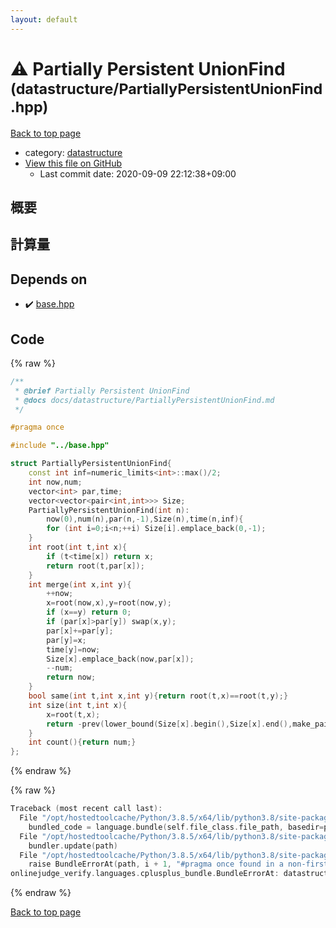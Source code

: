```yaml
---
layout: default
---
```


<!-- mathjax config similar to math.stackexchange -->
<script type="text/javascript" async
  src="https://cdnjs.cloudflare.com/ajax/libs/mathjax/2.7.5/MathJax.js?config=TeX-MML-AM_CHTML">
</script>
<script type="text/x-mathjax-config">
  MathJax.Hub.Config({
    TeX: { equationNumbers: { autoNumber: "AMS" }},
    tex2jax: {
      inlineMath: [ ['$','$'] ],
      processEscapes: true
    },
    "HTML-CSS": { matchFontHeight: false },
    displayAlign: "left",
    displayIndent: "2em"
  });
</script>

<script type="text/javascript" src="https://cdnjs.cloudflare.com/ajax/libs/jquery/3.4.1/jquery.min.js"></script>
<script src="https://cdn.jsdelivr.net/npm/jquery-balloon-js@1.1.2/jquery.balloon.min.js" integrity="sha256-ZEYs9VrgAeNuPvs15E39OsyOJaIkXEEt10fzxJ20+2I=" crossorigin="anonymous"></script>
<script type="text/javascript" src="../../assets/js/copy-button.js"></script>
<link rel="stylesheet" href="../../assets/css/copy-button.css" />


# :warning: Partially Persistent UnionFind <small>(datastructure/PartiallyPersistentUnionFind.hpp)</small>

<a href="../../index.html">Back to top page</a>

* category: <a href="../../index.html#8dc87745f885a4cc532acd7b15b8b5fe">datastructure</a>
* <a href="{{ site.github.repository_url }}/blob/master/datastructure/PartiallyPersistentUnionFind.hpp">View this file on GitHub</a>
    - Last commit date: 2020-09-09 22:12:38+09:00




## 概要

## 計算量

## Depends on

* :heavy_check_mark: <a href="../base.hpp.html">base.hpp</a>


## Code

<a id="unbundled"></a>
{% raw %}
```cpp
/**
 * @brief Partially Persistent UnionFind
 * @docs docs/datastructure/PartiallyPersistentUnionFind.md
 */

#pragma once

#include "../base.hpp"

struct PartiallyPersistentUnionFind{
    const int inf=numeric_limits<int>::max()/2;
    int now,num;
    vector<int> par,time;
    vector<vector<pair<int,int>>> Size;
    PartiallyPersistentUnionFind(int n):
        now(0),num(n),par(n,-1),Size(n),time(n,inf){
        for (int i=0;i<n;++i) Size[i].emplace_back(0,-1);
    }
    int root(int t,int x){
        if (t<time[x]) return x;
        return root(t,par[x]);
    }
    int merge(int x,int y){
        ++now;
        x=root(now,x),y=root(now,y);
        if (x==y) return 0;
        if (par[x]>par[y]) swap(x,y);
        par[x]+=par[y];
        par[y]=x;
        time[y]=now;
        Size[x].emplace_back(now,par[x]);
        --num;
        return now;
    }
    bool same(int t,int x,int y){return root(t,x)==root(t,y);}
    int size(int t,int x){
        x=root(t,x);
        return -prev(lower_bound(Size[x].begin(),Size[x].end(),make_pair(t,0)))->second;
    }
    int count(){return num;}
};
```
{% endraw %}

<a id="bundled"></a>
{% raw %}
```cpp
Traceback (most recent call last):
  File "/opt/hostedtoolcache/Python/3.8.5/x64/lib/python3.8/site-packages/onlinejudge_verify/docs.py", line 349, in write_contents
    bundled_code = language.bundle(self.file_class.file_path, basedir=pathlib.Path.cwd())
  File "/opt/hostedtoolcache/Python/3.8.5/x64/lib/python3.8/site-packages/onlinejudge_verify/languages/cplusplus.py", line 185, in bundle
    bundler.update(path)
  File "/opt/hostedtoolcache/Python/3.8.5/x64/lib/python3.8/site-packages/onlinejudge_verify/languages/cplusplus_bundle.py", line 310, in update
    raise BundleErrorAt(path, i + 1, "#pragma once found in a non-first line")
onlinejudge_verify.languages.cplusplus_bundle.BundleErrorAt: datastructure/PartiallyPersistentUnionFind.hpp: line 6: #pragma once found in a non-first line

```
{% endraw %}

<a href="../../index.html">Back to top page</a>

